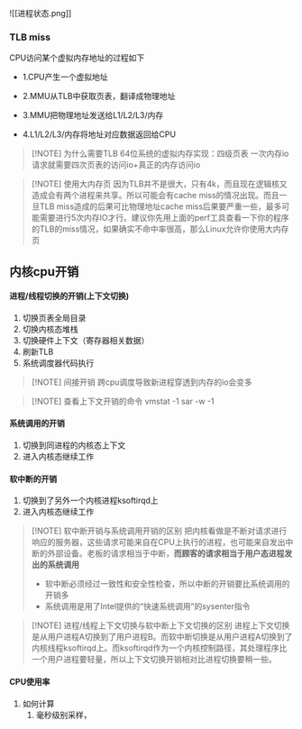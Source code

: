 ![[进程状态.png]]
### TLB miss

CPU访问某个虚拟内存地址的过程如下

- 1.CPU产生一个虚拟地址
    
- 2.MMU从TLB中获取页表，翻译成物理地址
    
- 3.MMU把物理地址发送给L1/L2/L3/内存
    
- 4.L1/L2/L3/内存将地址对应数据返回给CPU


> [!NOTE] 为什么需要TLB
> 64位系统的虚拟内存实现：四级页表
> 一次内存io请求就需要四次页表的访问io+真正的内存访问io

> [!NOTE] 使用大内存页
> 因为TLB并不是很大，只有4k，而且现在逻辑核又造成会有两个进程来共享。所以可能会有cache miss的情况出现。而且一旦TLB miss造成的后果可比物理地址cache miss后果要严重一些，最多可能需要进行5次内存IO才行。建议你先用上面的perf工具查看一下你的程序的TLB的miss情况，如果确实不命中率很高，那么Linux允许你使用大内存页

## 内核cpu开销
#### 进程/线程切换的开销(上下文切换)
1. 切换页表全局目录
2. 切换内核态堆栈
3. 切换硬件上下文（寄存器相关数据）
4. 刷新TLB
5. 系统调度器代码执行

> [!NOTE] 间接开销
> 跨cpu调度导致新进程穿透到内存的io会变多


> [!NOTE] 查看上下文开销的命令
> vmstat -1
> sar -w -1

#### 系统调用的开销
1. 切换到同进程的内核态上下文
2. 进入内核态继续工作

#### 软中断的开销
1. 切换到了另外一个内核进程ksoftirqd上
2. 进入内核态继续工作

> [!NOTE] 软中断开销与系统调用开销的区别
>把内核看做是不断对请求进行响应的服务器，这些请求可能来自在CPU上执行的进程，也可能来自发出中断的外部设备。老板的请求相当于中断，**而顾客的请求相当于用户态进程发出的系统调用**
>- 软中断必须经过一致性和安全性检查，所以中断的开销要比系统调用的开销多
>- 系统调用是用了Intel提供的“快速系统调用”的sysenter指令

> [!NOTE] 进程/线程上下文切换与软中断上下文切换的区别
> 进程上下文切换是从用户进程A切换到了用户进程B。而软中断切换是从用户进程A切换到了内核线程ksoftirqd上。而ksoftirqd作为一个内核控制路径，其处理程序比一个用户进程要轻量，所以上下文切换开销相对比进程切换要稍一些。

#### CPU使用率
1. 如何计算
	1. 毫秒级别采样，